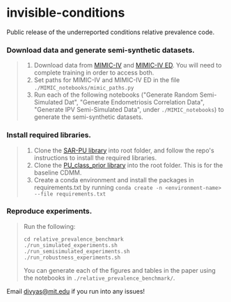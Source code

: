 # invisible-conditions
Public release of the underreported conditions relative prevalence code.

### Download data and generate semi-synthetic datasets.

> 1. Download data from [MIMIC-IV](https://physionet.org/content/mimiciv/0.4/) and [MIMIC-IV ED](https://physionet.org/content/mimic-iv-ed/1.0/). You will need to complete training in order to access both.
> 2. Set paths for MIMIC-IV and MIMIC-IV ED in the file ```./MIMIC_notebooks/mimic_paths.py```
> 3. Run each of the following notebooks ("Generate Random Semi-Simulated Dat", "Generate Endometriosis Correlation Data", "Generate IPV Semi-Simulated Data", under ```./MIMIC_notebooks```) to generate the semi-synthetic datasets.

### Install required libraries.

> 1. Clone the [SAR-PU library](https://github.com/ML-KULeuven/SAR-PU) into root folder, and follow the repo's instructions to install the required libraries.
> 2. Clone the [PU_class_prior library](https://github.com/teisseyrep/PU_class_prior.git) into the root folder. This is for the baseline CDMM. 
> 3. Create a conda environment and install the packages in requirements.txt by running 
> ``` conda create -n <environment-name> --file requirements.txt ```

### Reproduce experiments.

> Run the following: 
> ```
> cd relative_prevalence_benchmark
> ./run_simulated_experiments.sh
> ./run_semisimulated_experiments.sh
> ./run_robustness_experiments.sh
> ```
> You can generate each of the figures and tables in the paper using the notebooks in ```./relative_prevalence_benchmark/```. 

Email divyas@mit.edu if you run into any issues!
